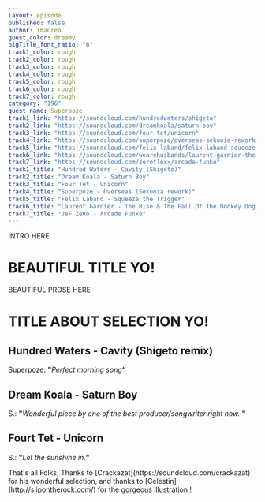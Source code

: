 ```yaml
---
layout: episode
published: false
author: ImaCrea
guest_color: dreamy
bigTitle_font_ratio: "6"
track1_color: rough
track2_color: rough
track3_color: rough
track4_color: rough
track5_color: rough
track6_color: rough
track7_color: rough
category: "196"
guest_name: Superpoze
track1_link: "https://soundcloud.com/hundredwaters/shigeto"
track2_link: "https://soundcloud.com/dreamkoala/saturn-boy"
track3_link: "https://soundcloud.com/four-tet/unicorn"
track4_link: "https://soundcloud.com/superpoze/overseas-sekuoia-rework-1"
track5_link: "https://soundcloud.com/felix-laband/felix-laband-squeeze-the-trigger"
track6_link: "https://soundcloud.com/wearehusbands/laurent-garnier-the-rise-the-fall-of-the-donkey-dog_husbands-remix"
track7_link: "https://soundcloud.com/zeroflexx/arcade-funke"
track1_title: "Hundred Waters - Cavity (Shigeto)"
track2_title: "Dream Koala - Saturn Boy"
track3_title: "Four Tet - Unicorn"
track4_title: "Superpoze - Overseas (Sekuoia rework)"
track5_title: "Felix Laband - Squeeze the Trigger"
track6_title: "Laurent Garnier - The Rise & The Fall Of The Donkey Dog_Husbands Remix"
track7_title: "JeF ZeRo - Arcade Funke"
---
```



<p id="introduction"> INTRO HERE</p>

# BEAUTIFUL TITLE YO!
BEAUTIFUL PROSE HERE

# TITLE ABOUT SELECTION YO!
 
## Hundred Waters - Cavity (Shigeto remix)
Superpoze: **"**_Perfect morning song_**“**
 
## Dream Koala - Saturn Boy
S.: **"**_Wonderful piece by one of the best producer/songwriter right now._ **"**
 
## Fourt Tet - Unicorn
S.: **"**_Let the sunshine in._**"**
 
<p id="outroduction">
That's all Folks, Thanks to [Crackazat](https://soundcloud.com/crackazat) for his wonderful selection, and thanks to [Celestin](http://slipontherock.com/) for the gorgeous illustration !</p>